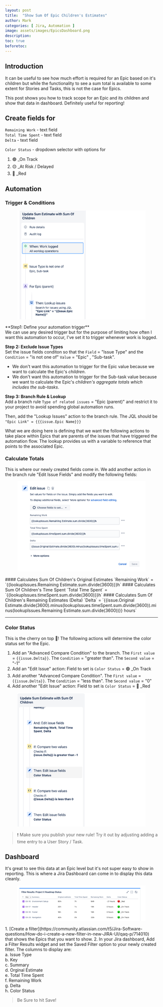 ```yaml
---
layout: post
title:  "Show Sum Of Epic Children's Estimates"
author: Mark
categories: [ Jira, Automation ]
image: assets/images/EpicsDashboard.png
description: 
toc: true
beforetoc: 
---
```

## Introduction
It can be useful to see how much effort is required for an Epic based on it's children but while the functionality to see a sum total is available to some extent for Stories and Tasks, this is not the case for Epics. 

This post shows you how to track scope for an Epic and its children and show that data in dashboard. Definitely useful for reporting!

## Create fields for 
`Remaining Work` - text field <br>
`Total Time Spent` - text field <br>
`Delta` - text field

`Color Status` - dropdown selector with options for 
1. 🟢 _On Track
2. 🟡 _At Risk / Delayed
3. 🔴 _Red

## Automation
### Trigger & Conditions
<figure>
    <img src="/assets/images/automationSection1.png"
         alt="Automation Section 1">
</figure>
**Step1: Define your automation trigger** <br>
We can use any desired trigger but for the purpose of limiting how often I want this automation to occur, I've set it to trigger whenever work is logged.

**Step 2: Exclude Issue Types** <br>
Set the issue fields conditon so that the `Field` = "Issue Type" and the `Condition` = "is not one of" `Value` = "Epic" , "Sub-task".
- We don't want this automation to trigger for the Epic value because we want to calculate the Epic's *children*. 
- We don't want this automation to trigger for the Sub-task value because we want to calculate the Epic's *children's aggregate totals which includes the sub-tasks*.

**Step 3: Branch Rule & Lookup** <br>
Add a branch rule `Type of related issues` = "Epic (parent)" and restrict it to your project to avoid spending global automation runs.

Then, add the "Lookup Issues" action to the branch rule. The JQL should be  `"Epic Link" = {{{issue.Epic Name}}}`

What we are doing here is defining that we want the following actions to take place within Epics that are parents of the issues that have triggered the automation flow. The lookup provides us with a variable to reference that points to the associated Epic.

### Calculate Totals
This is where our newly created fields come in. We add another action in the branch rule "Edit Issue Fields" and modify the following fields:
<figure>
    <img src="/assets/images/editIssueFields.png"
         alt="Edit Issue Fields">
</figure>
#### Calculates Sum Of Children's Original Estimates
`Remaining Work` = `{{lookupIssues.Remaining Estimate.sum.divide(3600)}}h`
#### Calculates Sum Of Children's Time Spent
`Total Time Spent` = `{{lookupIssues.timeSpent.sum.divide(3600)}}h`
#### Calculates Sum Of Children's Remaining Estimates (Delta)
`Delta` = `{{issue.Original Estimate.divide(3600).minus(lookupIssues.timeSpent.sum.divide(3600)).minus(lookupIssues.Remaining Estimate.sum.divide(3600))}} hours`

---
### Color Status
This is the cherry on top 🍒! The following actions will determine the color status set for the Epic.
1. Add an "Advanced Compare Condition" to the branch. The `First value` = `{{issue.Delta}}`. The `Condition` = "greater than". The `Second value` = "-1"
2. Add an "Edit Issue" action: Field to set is `Color Status` = 🟢  _On Track
3.  Add another "Advanced Compare Condition". The `First value` = `{{issue.Delta}}`. The `Condition` = "less than". The `Second value` = "0"
4. Add another "Edit Issue" action: Field to set is `Color Status` = 🔴 _Red

<figure>
    <img src="/assets/images/automationSection2.png"
         alt="Automation Section 2">
</figure>

> ❗️ Make sure you publish your new rule! Try it out by adjusting adding a time entry to a User Story / Task.

## Dashboard
It's great to see this data at an Epic level but it's not super easy to show in reporting. This is where a Jira Dashboard can come in to display this data cleanly.
<figure>
    <img src="/assets/images/EpicsDashboard.png"
         alt="an Epics Dashboard">
</figure>
1. [Create a filter](https://community.atlassian.com/t5/Jira-Software-questions/How-do-i-create-a-new-filter-in-new-JIRA-UI/qaq-p/714010) that shows the Epics that you want to show.
2. In your Jira dashboard, Add a Filter Results widget and set the Saved Filter option to your newly created filter. The columns to display are:
		<br>a. Issue Type
		<br>b. Key
		<br>c. Summary
		<br>d. Orginal Estimate
		<br>e. Total Time Spent
		<br>f. Remaining Work
		<br>g. Delta
		<br>h. Color Status

> Be Sure to hit Save!
<!--stackedit_data:
eyJoaXN0b3J5IjpbLTE2OTgzNTUzMDAsMTIyOTAyODc3NCwtMT
Y2NzE3MTY3NCwtMTgxNTY1NzEzNiwtNDkzNTQ5NjgwLDE1NTE3
NTc3MTIsMTQyNjMyNDkwNiwtMTAwNjk0NTc0MCwxMTM2ODAwMz
A4LC00NTUyNTU5MzgsODgzMjc2MTcwLDE1NDAwMzg4MDBdfQ==

-->